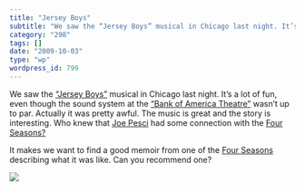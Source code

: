 ```yaml
---
title: "Jersey Boys"
subtitle: "We saw the “Jersey Boys” musical in Chicago last night. It’s a lot..."
category: "298"
tags: []
date: "2009-10-03"
type: "wp"
wordpress_id: 799
---
```

We saw the [“Jersey Boys”](http://www.jerseyboysinfo.com/) musical in Chicago last night. It’s a lot of fun, even though the sound system at the [“Bank of America Theatre”](http://www.lasalle-bank-theater.com/) wasn’t up to par. Actually it was pretty awful.
The music is great and the story is interesting. Who knew that [Joe Pesci](http://en.wikipedia.org/wiki/Joe_Pesci) had some connection with the [Four Seasons?](http://en.wikipedia.org/wiki/The_Four_Seasons_%28band%29)

It makes we want to find a good memoir from one of the [Four Seasons](http://www.history-of-rock.com/four_seasons.htm) describing what it was like. Can you recommend one?

![](https://i0.wp.com/img.zemanta.com/pixy.gif?w=584)
